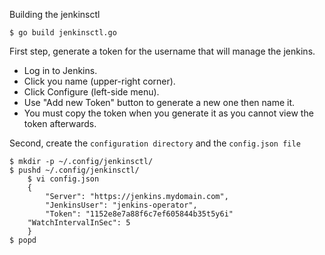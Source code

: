 Building the jenkinsctl

```
$ go build jenkinsctl.go
```

First step, generate a token for the username that will manage the jenkins.

- Log in to Jenkins.
- Click you name (upper-right corner).
- Click Configure (left-side menu).
- Use "Add new Token" button to generate a new one then name it.
- You must copy the token when you generate it as you cannot view the token afterwards.

Second, create the `configuration directory` and the `config.json file`
```
$ mkdir -p ~/.config/jenkinsctl/
$ pushd ~/.config/jenkinsctl/
    $ vi config.json 
    {
        "Server": "https://jenkins.mydomain.com",
        "JenkinsUser": "jenkins-operator",
        "Token": "1152e8e7a88f6c7ef605844b35t5y6i"
	"WatchIntervalInSec": 5
    }
$ popd
```
